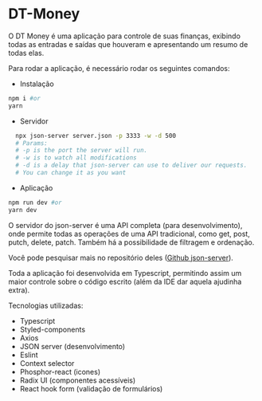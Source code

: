 # DT-Money

O DT Money é uma aplicação para controle de suas finanças, exibindo todas as entradas e saídas que houveram e apresentando um resumo de todas elas.

Para rodar a aplicação, é necessário rodar os seguintes comandos:

- Instalação

```bash
npm i #or
yarn
```

- Servidor

```bash
  npx json-server server.json -p 3333 -w -d 500
  # Params:
  # -p is the port the server will run.
  # -w is to watch all modifications
  # -d is a delay that json-server can use to deliver our requests.
  # You can change it as you want
```

- Aplicação

```bash
npm run dev #or
yarn dev
```

O servidor do json-server é uma API completa (para desenvolvimento), onde permite todas as operações de uma API tradicional, como get, post, putch, delete, patch. Também há a possibilidade de filtragem e ordenação.

Você pode pesquisar mais no repositório deles ([Github json-server](https://github.com/typicode/json-server)).

Toda a aplicação foi desenvolvida em Typescript, permitindo assim um maior controle sobre o código escrito (além da IDE dar aquela ajudinha extra).

Tecnologias utilizadas:

- Typescript
- Styled-components
- Axios
- JSON server (desenvolvimento)
- Eslint
- Context selector
- Phosphor-react (icones)
- Radix UI (componentes acessíveis)
- React hook form (validação de formulários)
